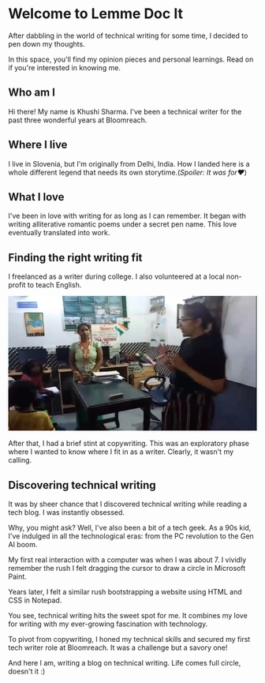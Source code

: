 # Welcome to Lemme Doc It
After dabbling in the world of technical writing for some time, I decided to pen down my thoughts. 

In this space, you'll find my opinion pieces and personal learnings. Read on if you're interested in knowing me. 

## Who am I
Hi there! My name is Khushi Sharma. I've been a technical writer for the past three wonderful years at Bloomreach. 

## Where I live 
I live in Slovenia, but I'm originally from Delhi, India. How I landed here is a whole different legend that needs its own storytime.(*Spoiler: It was for❤️*)

## What I love 
I've been in love with writing for as long as I can remember. It began with writing alliterative romantic poems under a secret pen name. This love eventually translated into work. 

## Finding the right writing fit
I freelanced as a writer during college. I also volunteered at a local non-profit to teach English. 

![Volunteering at NGO](img/teaching-english-at-ngo.png)


After that, I had a brief stint at copywriting. This was an exploratory phase where I wanted to know where I fit in as a writer. Clearly, it wasn't my calling. 

## Discovering technical writing 
It was by sheer chance that I discovered technical writing while reading a tech blog. I was instantly obsessed. 

Why, you might ask? Well, I've also been a bit of a tech geek. As a 90s kid, I've indulged in all the technological eras: from the PC revolution to the Gen AI boom. 

My first real interaction with a computer was when I was about 7. I vividly remember the rush I felt dragging the cursor to draw a circle in Microsoft Paint. 

Years later, I felt a similar rush bootstrapping a website using HTML and CSS in Notepad. 

You see, technical writing hits the sweet spot for me. It combines my love for writing with my ever-growing fascination with technology. 

To pivot from copywriting, I honed my technical skills and secured my first tech writer role at Bloomreach. It was a challenge but a savory one!

And here I am, writing a blog on technical writing. Life comes full circle, doesn't it :)

